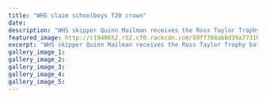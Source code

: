 ```yaml
---
title: "WHS claim schoolboys T20 crown"
date: 
description: "WHS skipper Quinn Mailman receives the Ross Taylor Trophy bat from Hawera High School's Shaun Fowler after winning it on Wednesday..."
featured_image: http://c1940652.r52.cf0.rackcdn.com/59ff708ab8d39a7731000713/Quinn-Mailman-winning-team-T20-Chron.jpg
excerpt: "WHS skipper Quinn Mailman receives the Ross Taylor Trophy bat from Hawera High School's Shaun Fowler after winning it on Wednesday."
gallery_image_1: 
gallery_image_2: 
gallery_image_3: 
gallery_image_4: 
gallery_image_5: 
---
```

